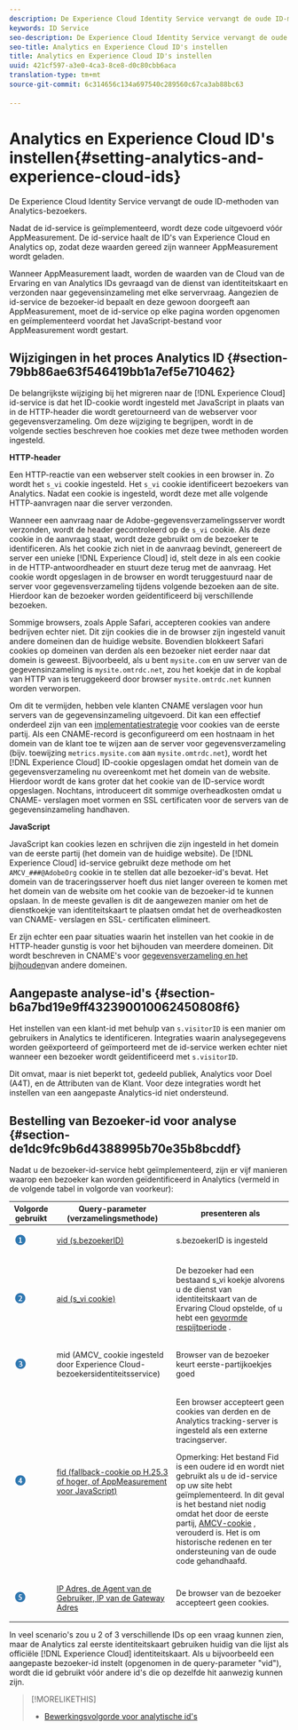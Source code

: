 ```yaml
---
description: De Experience Cloud Identity Service vervangt de oude ID-methoden van Analytics-bezoekers.
keywords: ID Service
seo-description: De Experience Cloud Identity Service vervangt de oude ID-methoden van Analytics-bezoekers.
seo-title: Analytics en Experience Cloud ID's instellen
title: Analytics en Experience Cloud ID's instellen
uuid: 421cf597-a3e0-4ca3-8ce8-d0c80cbb6aca
translation-type: tm+mt
source-git-commit: 6c314656c134a697540c289560c67ca3ab88bc63

---
```



# Analytics en Experience Cloud ID&#39;s instellen{#setting-analytics-and-experience-cloud-ids}

De Experience Cloud Identity Service vervangt de oude ID-methoden van Analytics-bezoekers.

Nadat de id-service is geïmplementeerd, wordt deze code uitgevoerd vóór AppMeasurement. De id-service haalt de ID&#39;s van Experience Cloud en Analytics op, zodat deze waarden gereed zijn wanneer AppMeasurement wordt geladen.

Wanneer AppMeasurement laadt, worden de waarden van de Cloud van de Ervaring en van Analytics IDs gevraagd van de dienst van identiteitskaart en verzonden naar gegevensinzameling met elke servervraag. Aangezien de id-service de bezoeker-id bepaalt en deze gewoon doorgeeft aan AppMeasurement, moet de id-service op elke pagina worden opgenomen en geïmplementeerd voordat het JavaScript-bestand voor AppMeasurement wordt gestart.

## Wijzigingen in het proces Analytics ID {#section-79bb86ae63f546419bb1a7ef5e710462}

De belangrijkste wijziging bij het migreren naar de [!DNL Experience Cloud] id-service is dat het ID-cookie wordt ingesteld met JavaScript in plaats van in de HTTP-header die wordt geretourneerd van de webserver voor gegevensverzameling. Om deze wijziging te begrijpen, wordt in de volgende secties beschreven hoe cookies met deze twee methoden worden ingesteld.

**HTTP-header**

Een HTTP-reactie van een webserver stelt cookies in een browser in. Zo wordt het `s_vi` cookie ingesteld. Het `s_vi` cookie identificeert bezoekers van Analytics. Nadat een cookie is ingesteld, wordt deze met alle volgende HTTP-aanvragen naar die server verzonden.

Wanneer een aanvraag naar de Adobe-gegevensverzamelingsserver wordt verzonden, wordt de header gecontroleerd op de `s_vi` cookie. Als deze cookie in de aanvraag staat, wordt deze gebruikt om de bezoeker te identificeren. Als het cookie zich niet in de aanvraag bevindt, genereert de server een unieke [!DNL Experience Cloud] id, stelt deze in als een cookie in de HTTP-antwoordheader en stuurt deze terug met de aanvraag. Het cookie wordt opgeslagen in de browser en wordt teruggestuurd naar de server voor gegevensverzameling tijdens volgende bezoeken aan de site. Hierdoor kan de bezoeker worden geïdentificeerd bij verschillende bezoeken.

Sommige browsers, zoals Apple Safari, accepteren cookies van andere bedrijven echter niet. Dit zijn cookies die in de browser zijn ingesteld vanuit andere domeinen dan de huidige website. Bovendien blokkeert Safari cookies op domeinen van derden als een bezoeker niet eerder naar dat domein is geweest. Bijvoorbeeld, als u bent `mysite.com` en uw server van de gegevensinzameling is `mysite.omtrdc.net`, zou het koekje dat in de kopbal van HTTP van is teruggekeerd door browser `mysite.omtrdc.net` kunnen worden verworpen.

Om dit te vermijden, hebben vele klanten CNAME verslagen voor hun servers van de gegevensinzameling uitgevoerd. Dit kan een effectief onderdeel zijn van een [implementatiestrategie](https://marketing.adobe.com/resources/help/en_US/whitepapers/first_party_cookies/) voor cookies van de eerste partij. Als een CNAME-record is geconfigureerd om een hostnaam in het domein van de klant toe te wijzen aan de server voor gegevensverzameling (bijv. toewijzing `metrics.mysite.com` aan `mysite.omtrdc.net`), wordt het [!DNL Experience Cloud] ID-cookie opgeslagen omdat het domein van de gegevensverzameling nu overeenkomt met het domein van de website. Hierdoor wordt de kans groter dat het cookie van de ID-service wordt opgeslagen. Nochtans, introduceert dit sommige overheadkosten omdat u CNAME- verslagen moet vormen en SSL certificaten voor de servers van de gegevensinzameling handhaven.

**JavaScript**

JavaScript kan cookies lezen en schrijven die zijn ingesteld in het domein van de eerste partij (het domein van de huidige website). De [!DNL Experience Cloud] id-service gebruikt deze methode om het `AMCV_###@AdobeOrg` cookie in te stellen dat alle bezoeker-id&#39;s bevat. Het domein van de traceringsserver hoeft dus niet langer overeen te komen met het domein van de website om het cookie van de bezoeker-id te kunnen opslaan. In de meeste gevallen is dit de aangewezen manier om het de dienstkoekje van identiteitskaart te plaatsen omdat het de overheadkosten van CNAME- verslagen en SSL- certificaten elimineert.

Er zijn echter een paar situaties waarin het instellen van het cookie in de HTTP-header gunstig is voor het bijhouden van meerdere domeinen. Dit wordt beschreven in CNAME&#39;s voor [gegevensverzameling en het bijhouden](../../reference/analytics-reference/cname.md#concept-4df91f8a30ad4ec7a01eb943d579cc9d)van andere domeinen.

## Aangepaste analyse-id&#39;s {#section-b6a7bd19e9ff432390010062450808f6}

Het instellen van een klant-id met behulp van `s.visitorID` is een manier om gebruikers in Analytics te identificeren. Integraties waarin analysegegevens worden geëxporteerd of geïmporteerd met de id-service werken echter niet wanneer een bezoeker wordt geïdentificeerd met `s.visitorID`.

Dit omvat, maar is niet beperkt tot, gedeeld publiek, Analytics voor Doel (A4T), en de Attributen van de Klant. Voor deze integraties wordt het instellen van een aangepaste Analytics-id niet ondersteund.

## Bestelling van Bezoeker-id voor analyse {#section-de1dc9fc9b6d4388995b70e35b8bcddf}

Nadat u de bezoeker-id-service hebt geïmplementeerd, zijn er vijf manieren waarop een bezoeker kan worden geïdentificeerd in Analytics (vermeld in de volgende tabel in volgorde van voorkeur):

<table id="table_D267D36451F643D1BB68AF6FEAA6AD1A"> 
 <thead> 
  <tr> 
   <th colname="col1" class="entry"> Volgorde gebruikt </th> 
   <th colname="col2" class="entry"> Query-parameter (verzamelingsmethode) </th> 
   <th colname="col3" class="entry"> presenteren als </th> 
  </tr> 
 </thead>
 <tbody> 
  <tr> 
   <td colname="col1"> <p> <img id="image_9F3E58898A1B4F40BBDEF5ADE362E55C" src="assets/step1_icon.png" /> </p> </td> 
   <td colname="col2"> <p> <a href="https://marketing.adobe.com/resources/help/en_US/sc/implement/?f=visid_custom" format="http" scope="external"> vid (s.bezoekerID)</a> </p> </td> 
   <td colname="col3"> <p>s.bezoekerID is ingesteld </p> </td> 
  </tr> 
  <tr> 
   <td colname="col1"> <p> <img id="image_77A06981672745B6AEA8BB4D55911CCA" src="assets/step2_icon.png" /> </p> </td> 
   <td colname="col2"> <p> <a href="https://marketing.adobe.com/resources/help/en_US/sc/implement/?f=visid_analytics" format="http" scope="external"> aid (s_vi cookie)</a> </p> </td> 
   <td colname="col3"> <p>De bezoeker had een bestaand s_vi koekje alvorens u de dienst van identiteitskaart van de <span class="keyword"> Ervaring Cloud</span> opstelde, of u hebt een <a href="../../reference/analytics-reference/grace-period.md" format="dita" scope="local"> gevormde respijtperiode</a> . </p> </td> 
  </tr> 
  <tr> 
   <td colname="col1"> <p> <img id="image_0A950B1A6B004387AFEE8EED882739CB" src="assets/step3_icon.png" /> </p> </td> 
   <td colname="col2"> <p>mid (AMCV_ cookie ingesteld door Experience Cloud-bezoekersidentiteitsservice) </p> </td> 
   <td colname="col3"> <p>Browser van de bezoeker keurt eerste-partijkoekjes goed </p> </td> 
  </tr> 
  <tr> 
   <td colname="col1"> <p> <img id="image_6F0ED8FE3EF846CA8E6ECCC3C0070D85" src="assets/step4_icon.png" /> </p> </td> 
   <td colname="col2"> <p> <a href="https://marketing.adobe.com/resources/help/en_US/sc/implement/?f=visid_fallback" format="http" scope="external"> fid (fallback-cookie op H.25.3 of hoger, of AppMeasurement voor JavaScript)</a> </p> </td> 
   <td colname="col3"> <p>Een browser accepteert geen cookies van derden en de Analytics tracking-server is ingesteld als een externe tracingserver. </p> <p> <p>Opmerking: Het bestand <span class="codeph"> Fid</span> is een oudere id en wordt niet gebruikt als u de id-service op uw site hebt geïmplementeerd. In dit geval is het <span class="codeph"> bestand</span> niet nodig omdat het door de eerste partij, <a href="../../introduction/cookies.md" format="dita" scope="local"> AMCV-cookie</a> , verouderd is. Het is om historische redenen en ter ondersteuning van de oude code gehandhaafd. </p> </p> </td> 
  </tr> 
  <tr> 
   <td colname="col1"> <p> <img id="image_23D8C0EB69EC4084BC237B5B98C036F4" src="assets/step5_icon.png" /> </p> </td> 
   <td colname="col2"> <p> <a href="https://marketing.adobe.com/resources/help/en_US/sc/implement/?f=visid_fallback" format="http" scope="external"> IP Adres, de Agent van de Gebruiker, IP van de Gateway Adres</a> </p> </td> 
   <td colname="col3"> <p>De browser van de bezoeker accepteert geen cookies. </p> </td> 
  </tr> 
 </tbody> 
</table>

In veel scenario&#39;s zou u 2 of 3 verschillende IDs op een vraag kunnen zien, maar de Analytics zal eerste identiteitskaart gebruiken huidig van die lijst als officiële [!DNL Experience Cloud] identiteitskaart. Als u bijvoorbeeld een aangepaste bezoeker-id instelt (opgenomen in de query-parameter &quot;vid&quot;), wordt die id gebruikt vóór andere id&#39;s die op dezelfde hit aanwezig kunnen zijn.

>[!MORELIKETHIS]
>
>* [Bewerkingsvolgorde voor analytische id&#39;s](../../reference/analytics-reference/analytics-order-of-operations.md#concept-b92935b4fff545adb4773f3728bc15ef)

